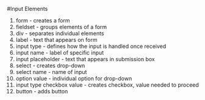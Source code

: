 #Input Elements

1. form - creates a form
2. fieldset - groups elements of a form
3. div - separates individual elements
4. label - text that appears on form
5. input type - defines how the input is handled once received
6. input name - label of specific input
7. input placeholder - text that appears in submission box
8. select - creates drop-down
9. select name - name of input
10. option value - individual option for drop-down
11. input type checkbox value - creates checkbox, value needed to proceed
12. button - adds button